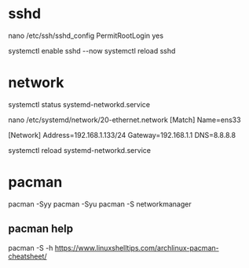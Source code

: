 
# sshd
nano /etc/ssh/sshd_config
PermitRootLogin yes

systemctl enable sshd --now
systemctl reload sshd


# network
systemctl status systemd-networkd.service

nano /etc/systemd/network/20-ethernet.network
[Match]
Name=ens33

[Network]
Address=192.168.1.133/24
Gateway=192.168.1.1
DNS=8.8.8.8

systemctl reload systemd-networkd.service

# pacman
pacman -Syy
pacman -Syu
pacman -S networkmanager

## pacman help
pacman -S -h
https://www.linuxshelltips.com/archlinux-pacman-cheatsheet/
